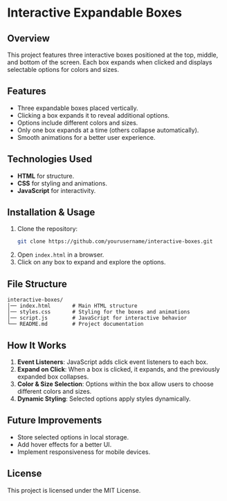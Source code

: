 # Interactive Expandable Boxes

## Overview
This project features three interactive boxes positioned at the top, middle, and bottom of the screen. Each box expands when clicked and displays selectable options for colors and sizes.

## Features
- Three expandable boxes placed vertically.
- Clicking a box expands it to reveal additional options.
- Options include different colors and sizes.
- Only one box expands at a time (others collapse automatically).
- Smooth animations for a better user experience.

## Technologies Used
- **HTML** for structure.
- **CSS** for styling and animations.
- **JavaScript** for interactivity.

## Installation & Usage
1. Clone the repository:
   ```sh
   git clone https://github.com/yourusername/interactive-boxes.git
   ```
2. Open `index.html` in a browser.
3. Click on any box to expand and explore the options.

## File Structure
```
interactive-boxes/
│── index.html       # Main HTML structure
│── styles.css       # Styling for the boxes and animations
│── script.js        # JavaScript for interactive behavior
└── README.md        # Project documentation
```

## How It Works
1. **Event Listeners**: JavaScript adds click event listeners to each box.
2. **Expand on Click**: When a box is clicked, it expands, and the previously expanded box collapses.
3. **Color & Size Selection**: Options within the box allow users to choose different colors and sizes.
4. **Dynamic Styling**: Selected options apply styles dynamically.

## Future Improvements
- Store selected options in local storage.
- Add hover effects for a better UI.
- Implement responsiveness for mobile devices.

## License
This project is licensed under the MIT License.

